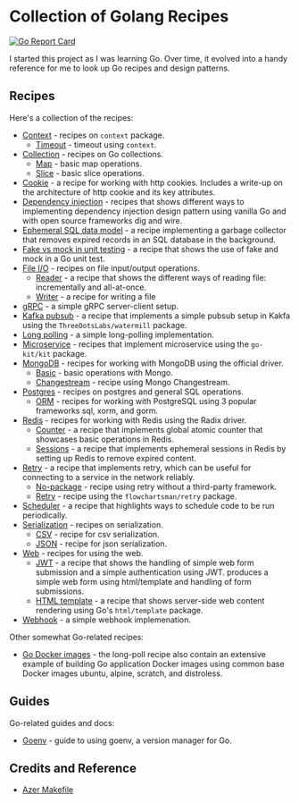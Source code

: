 # Collection of Golang Recipes

[![Go Report Card](https://goreportcard.com/badge/github.com/cybersamx/go-recipes)](https://goreportcard.com/report/github.com/cybersamx/go-recipes)

I started this project as I was learning Go. Over time, it evolved into a handy reference for me to look up Go recipes and design patterns.

## Recipes

Here's a collection of the recipes:

* [Context](context) - recipes on `context` package.
  * [Timeout](context/timeout) - timeout using `context`.
* [Collection](collection) - recipes on Go collections.
  * [Map](collection/map) - basic map operations.
  * [Slice](collection/slice) - basic slice operations.
* [Cookie](cookie) - a recipe for working with http cookies. Includes a write-up on the architecture of http cookie and its key attributes.
* [Dependency injection](di) - recipes that shows different ways to implementing dependency injection design pattern using vanilla Go and with open source frameworks dig and wire.
* [Ephemeral SQL data model](ephemeral-sql-data) - a recipe implementing a garbage collector that removes expired records in an SQL database in the background.
* [Fake vs mock in unit testing](fake-mock) - a recipe that shows the use of fake and mock in a Go unit test.
* [File I/O](file-io) - recipes on file input/output operations.
  * [Reader](reader) - a recipe that shows the different ways of reading file: incrementally and all-at-once.
  * [Writer](writer) - a recipe for writing a file
* [gRPC](grpc) - a simple gRPC server-client setup.
* [Kafka pubsub](kafka-pubsub) - a recipe that implements a simple pubsub setup in Kakfa using the `ThreeDotsLabs/watermill` package.
* [Long polling](long-poll) - a simple long-polling implementation.
* [Microservice](microservice) - recipes that implement microservice using the `go-kit/kit` package.
* [MongoDB](mongo) - recipes for working with MongoDB using the official driver.
  * [Basic](mongo/basic) - basic operations with Mongo.
  * [Changestream](mongo/change-stream) - recipe using Mongo Changestream.
* [Postgres](postgres) - recipes on postgres and general SQL operations.
  * [ORM](postgres/orm-sql) - recipes for working with PostgreSQL using 3 popular frameworks sql, xorm, and gorm.
* [Redis](redis) - recipes for working with Redis using the Radix driver.
  * [Counter](redis/counter) - a recipe that implements global atomic counter that showcases basic operations in Redis.
  * [Sessions](redis/sessions) - a recipe that implements ephemeral sessions in Redis by setting up Redis to remove expired content.
* [Retry](retry) - a recipe that implements retry, which can be useful for connecting to a service in the network reliably.
  * [No-package](retry/no-package) - recipe using retry without a third-party framework.
  * [Retry](retry/retry) - recipe using the `flowchartsman/retry` package.
* [Scheduler](scheduler) - a recipe that highlights ways to schedule code to be run periodically.
* [Serialization](serialization) - recipes on serialization.
  * [CSV](serialization/csv) - recipe for csv serialization.
  * [JSON](serialization/json) - recipe for json serialization.
* [Web](web) - recipes for using the web.
  * [JWT](web/jwt) - a recipe that shows the handling of simple web form submission and a simple authentication using JWT.
  produces a simple web form using html/template and handling of form submissions.
  * [HTML template](html-template) - a recipe that shows server-side web content rendering using Go's `html/template` package.
* [Webhook](webhook) - a simple webhook implemenation.

Other somewhat Go-related recipes:

* [Go Docker images](long-poll) - the long-poll recipe also contain an extensive example of building Go application Docker images using common base Docker images ubuntu, alpine, scratch, and distroless.

## Guides

Go-related guides and docs:

* [Goenv](docs/goenv.md) - guide to using goenv, a version manager for Go.

## Credits and Reference

* [Azer Makefile](https://github.com/azer/go-makefile-example/blob/master/Makefile)
